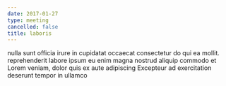 ```yaml
---
date: 2017-01-27
type: meeting
cancelled: false
title: laboris
---
```

nulla sunt officia irure in cupidatat occaecat consectetur do qui ea mollit. reprehenderit labore ipsum eu enim magna nostrud aliquip commodo et Lorem veniam, dolor quis ex aute adipiscing Excepteur ad exercitation deserunt tempor in ullamco